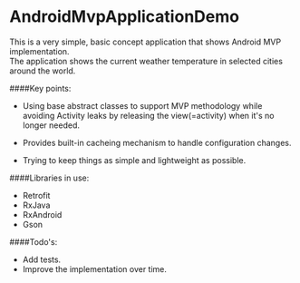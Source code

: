 # AndroidMvpApplicationDemo

This is a very simple, basic concept application that shows Android MVP implementation.  
The application shows the current weather temperature in selected cities around the world. 
  
####Key points:  

* Using base abstract classes to support MVP methodology while   
	avoiding Activity leaks by releasing the view(=activity) when it's no 	longer needed.

* Provides built-in cacheing mechanism to handle configuration changes.
 
* Trying to keep things as simple and lightweight as possible.

####Libraries in use:

*	Retrofit
*	RxJava
*	RxAndroid
*	Gson 

####Todo's:

* Add tests.
* Improve the implementation over time.
